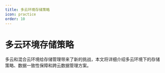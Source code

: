 ```yaml
---
title: 多云环境存储策略
icon: practice
order: 10
---
```


# 多云环境存储策略

多云和混合云环境给存储管理带来了新的挑战，本文将详细介绍多云环境下的存储策略、数据一致性保障和跨云数据管理方案。
